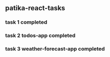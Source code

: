 ## patika-react-tasks

### task 1 completed
### task 2 todos-app completed
### task 3 weather-forecast-app completed
